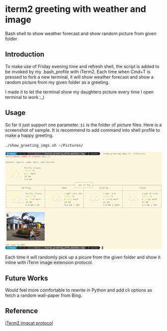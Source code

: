 # iterm2 greeting with weather and image
Bash shell to show weather forecast and show random picture from given folder

## Introduction

To make use of Friday evening time and refresh shell, the script is added to be invoked by my .bash_profile with iTerm2. Each time when Cmd+T is pressed to fork a new terminal, it will show weather forecast and show a random picture from my given folder as a greeting. 

I made it to let the terminal show my daughters picture every time I open terminal to work :_)

## Usage

So far it just support one parameter. `$1` is the folder of picture files. Here is a screenshot of sample. It is recommend to add command into shell profile to make a happy greeting.

`./show_greeting_imgs.sh ~/Pictures/`

![](https://github.com/maxwu/iterm2_greeting_with_weather_img/raw/master/Iterm2_greeting_img_20170527_5.png)

Each time it will randomly pick up a picure from the given folder and show it inline with iTerm image extension protocol.

## Future Works

Would feel more comfortable to rewrite in Python and add cli options as fetch a random wall-paper from Bing. 


## Reference

[iTerm2 imgcat protocol](https://www.iterm2.com/documentation-images.html)